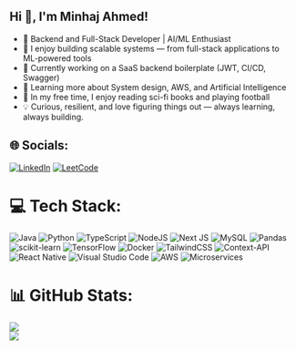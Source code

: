 ## Hi 👋, I'm Minhaj Ahmed!
- 🔧 Backend and Full-Stack Developer | AI/ML Enthusiast
- 🤖 I enjoy building scalable systems — from full-stack applications to ML-powered tools
- 🚀 Currently working on a SaaS backend boilerplate (JWT, CI/CD, Swagger)
- 🌱 Learning more about System design, AWS, and Artificial Intelligence
- 📖 In my free time, I enjoy reading sci-fi books and playing football
- 💡 Curious, resilient, and love figuring things out — always learning, always building.


## 🌐 Socials:
[![LinkedIn](https://img.shields.io/badge/LinkedIn-%230077B5.svg?logo=linkedin&logoColor=white)](https://linkedin.com/in/www.linkedin.com/in/minhajahmed10) [![LeetCode](https://img.shields.io/badge/LeetCode-%23FFA116.svg?logo=leetcode&logoColor=white)](https://leetcode.com/u/minhaj14/)


# 💻 Tech Stack:
![Java](https://img.shields.io/badge/java-%23ED8B00.svg?style=for-the-badge&logo=openjdk&logoColor=white) ![Python](https://img.shields.io/badge/python-3670A0?style=for-the-badge&logo=python&logoColor=ffdd54) ![TypeScript](https://img.shields.io/badge/TypeScript-3178C6?style=for-the-badge&logo=typescript&logoColor=white) ![NodeJS](https://img.shields.io/badge/node.js-6DA55F?style=for-the-badge&logo=node.js&logoColor=white) ![Next JS](https://img.shields.io/badge/Next-black?style=for-the-badge&logo=next.js&logoColor=white) ![MySQL](https://img.shields.io/badge/mysql-4479A1.svg?style=for-the-badge&logo=mysql&logoColor=white) ![Pandas](https://img.shields.io/badge/pandas-%23150458.svg?style=for-the-badge&logo=pandas&logoColor=white) ![scikit-learn](https://img.shields.io/badge/scikit--learn-%23F7931E.svg?style=for-the-badge&logo=scikit-learn&logoColor=white) ![TensorFlow](https://img.shields.io/badge/TensorFlow-%23FF6F00.svg?style=for-the-badge&logo=TensorFlow&logoColor=white) ![Docker](https://img.shields.io/badge/docker-%230db7ed.svg?style=for-the-badge&logo=docker&logoColor=white) ![TailwindCSS](https://img.shields.io/badge/tailwindcss-%2338B2AC.svg?style=for-the-badge&logo=tailwind-css&logoColor=white) ![Context-API](https://img.shields.io/badge/Context--Api-000000?style=for-the-badge&logo=react) ![React Native](https://img.shields.io/badge/react_native-%2320232a.svg?style=for-the-badge&logo=react&logoColor=%2361DAFB) ![Visual Studio Code](https://img.shields.io/badge/VS%20Code-007ACC?style=for-the-badge&logo=visual-studio-code&logoColor=white) ![AWS](https://img.shields.io/badge/Amazon%20AWS-FF9900?style=for-the-badge&logo=amazonaws&logoColor=white) ![Microservices](https://img.shields.io/badge/Microservices-%236C3483.svg?style=for-the-badge&logo=databricks&logoColor=white)
# 📊 GitHub Stats:
![](https://nirzak-streak-stats.vercel.app/?user=minhajahmd&theme=dark&hide_border=false)<br/>
![](https://github-readme-stats.vercel.app/api/top-langs/?username=minhajahmd&theme=dark&hide_border=false&include_all_commits=false&count_private=false&layout=compact)

<!-- Proudly created with GPRM ( https://gprm.itsvg.in ) -->
